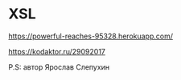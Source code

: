 # XSL

https://powerful-reaches-95328.herokuapp.com/

https://kodaktor.ru/29092017

P.S: автор Ярослав Слепухин
